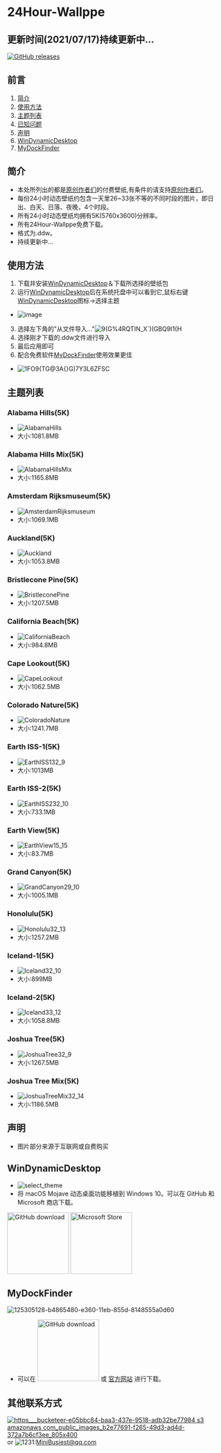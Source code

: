 # 24Hour-Wallppe

## 更新时间(2021/07/17)持续更新中...

<a href="https://github.com/MiniBusiest/24Hour-Wallppe/releases"><img src="https://img.shields.io/MiniBusiest/24Hour-Wallppe/releases/tag/24Hour-Wallppe20210717/total.svg?style=flat-square" alt="GitHub releases"></a>

## 前言
1. [简介](#简介)
1. [使用方法](#使用方法)
1. [主题列表](#主题列表)
1. [已知问题](#已知问题)
1. [声明](#声明)
1. [WinDynamicDesktop](#WinDynamicDesktop)
1. [MyDockFinder](#MyDockFinder)

## 简介
* 本处所列出的都是[原创作者们](https://windd.info/themes/)的付费壁纸,有条件的请支持[原创作者们](https://windd.info/themes/)。
* 每份24小时动态壁纸约包含一天里26~33张不等的不同时段的图片，即日出、白天、日落、夜晚，4个时段。
* 所有24小时动态壁纸均拥有5K(5760x3600)分辨率。
* 所有24Hour-Wallppe免费下载。
* 格式为.ddw。
* 持续更新中...

## 使用方法
1. 下载并安装[WinDynamicDesktop](#WinDynamicDesktop)＆下载所选择的壁纸包
2. 运行[WinDynamicDesktop](#WinDynamicDesktop)后在系统托盘中可以看到它,鼠标右键[WinDynamicDesktop](#WinDynamicDesktop)图标->选择主题
*  ![image](https://user-images.githubusercontent.com/74455258/125320553-6b3d0180-e36e-11eb-85f9-1365c9634f71.png)
3. 选择左下角的"从文件导入..."![9(G%4RQTIN_X`)(GBQ9I1{H](https://user-images.githubusercontent.com/74455258/125321210-0930cc00-e36f-11eb-97c1-7129ac600ef0.png)
4. 选择刚才下载的.ddw文件进行导入
5. 最后应用即可  
6. 配合免费软件[MyDockFinder](#MyDockFinder)使用效果更佳
*  ![1FO9{TG@3A{}G)7Y3L6ZFSC](https://user-images.githubusercontent.com/74455258/125322647-94f72800-e370-11eb-9674-242afef43ee9.png)

## 主题列表

### Alabama Hills(5K)
* ![AlabamaHills](https://user-images.githubusercontent.com/74455258/125309073-09779a00-e364-11eb-9805-1ef26218f69c.jpg)
* 大小:1081.8MB

### Alabama Hills Mix(5K)
* ![AlabamaHillsMix](https://user-images.githubusercontent.com/74455258/125309582-768b2f80-e364-11eb-8013-557111f69649.jpg)
* 大小:1165.8MB

### Amsterdam Rijksmuseum(5K)
* ![AmsterdamRijksmuseum](https://user-images.githubusercontent.com/74455258/125310172-f0231d80-e364-11eb-92f1-12581da57a50.jpg)
* 大小:1069.1MB

### Auckland(5K)
* ![Auckland](https://user-images.githubusercontent.com/74455258/125310499-37111300-e365-11eb-9211-283cc53fb66c.jpg)
* 大小:1053.8MB

### Bristlecone Pine(5K)
* ![BristleconePine](https://user-images.githubusercontent.com/74455258/125310772-763f6400-e365-11eb-8e2e-0702500f6d3d.jpg)
* 大小:1207.5MB

### California Beach(5K)
* ![CaliforniaBeach](https://user-images.githubusercontent.com/74455258/125311092-bbfc2c80-e365-11eb-9269-8f2f056fdafc.jpg)
* 大小:984.8MB

### Cape Lookout(5K)
* ![CapeLookout](https://user-images.githubusercontent.com/74455258/125311562-15645b80-e366-11eb-95d4-39a0ba490a49.jpg)
* 大小:1062.5MB

### Colorado Nature(5K)
* ![ColoradoNature](https://user-images.githubusercontent.com/74455258/125312336-c3700580-e366-11eb-9bb1-cbd3c020564c.jpg)
* 大小:1241.7MB

### Earth ISS-1(5K)
* ![EarthISS132_9](https://user-images.githubusercontent.com/74455258/125312782-2eb9d780-e367-11eb-8c93-e36533fdc02d.jpg)
* 大小:1013MB

### Earth ISS-2(5K)
* ![EarthISS232_10](https://user-images.githubusercontent.com/74455258/125313026-6aed3800-e367-11eb-89ea-dd95566ee371.jpg)
* 大小:733.1MB
  
### Earth View(5K)
* ![EarthView15_15](https://user-images.githubusercontent.com/74455258/125623182-e268927b-c3a6-493f-b71f-8a08e48255f0.jpg)
* 大小:83.7MB

### Grand Canyon(5K)
* ![GrandCanyon29_10](https://user-images.githubusercontent.com/74455258/125623321-e4719c64-de6f-443a-9711-8c8999bcde7e.jpg)
* 大小:1005.1MB

### Honolulu(5K)
* ![Honolulu32_13](https://user-images.githubusercontent.com/74455258/125623454-08d0e8c2-7bda-4529-b029-9875b3cecfcd.jpg)
* 大小:1257.2MB

### Iceland-1(5K)
* ![Iceland32_10](https://user-images.githubusercontent.com/74455258/125623585-d2bc46e9-067f-4413-9ee7-cef66e14b7c9.jpg)
* 大小:899MB

### Iceland-2(5K)
* ![Iceland33_12](https://user-images.githubusercontent.com/74455258/125623663-6839ceb6-86ef-474a-acac-977fbd197ec4.jpg)
* 大小:1058.8MB

### Joshua Tree(5K)
* ![JoshuaTree32_9](https://user-images.githubusercontent.com/74455258/125623759-ef575f39-ce8c-4ffd-b46b-93f837fbd12d.jpg)
* 大小:1267.5MB

### Joshua Tree Mix(5K)
* ![JoshuaTreeMix32_14](https://user-images.githubusercontent.com/74455258/125623878-d939dc94-08ee-4c43-9818-8a93921f5b67.jpg)
* 大小:1186.5MB

## 声明

* 图片部分来源于互联网或自费购买


## WinDynamicDesktop
* ![select_theme](https://user-images.githubusercontent.com/74455258/125305747-31193300-e361-11eb-8e8a-cb071cd222b4.png)
* 将 macOS Mojave 动态桌面功能移植到 Windows 10。可以在 GitHub 和 Microsoft 商店下载。

<a href="https://github.com/t1m0thyj/WinDynamicDesktop/releases/latest"><img src="https://github.com/t1m0thyj/WinDynamicDesktop/blob/master/images/download_github.png?raw=true" alt="GitHub download" width="142"></a>
<a href="//www.microsoft.com/store/apps/9nm8n7dq3z5f?cid=storebadge&ocid=badge"><img src="https://developer.microsoft.com/store/badges/images/English_get-it-from-MS.png" alt="Microsoft Store" width="142"/></a>


## MyDockFinder
![125305128-b4865480-e360-11eb-855d-8148555a0d60](https://user-images.githubusercontent.com/74455258/125328163-93306300-e376-11eb-854e-f8a4119791d9.png)
* 可以在 <a href="https://github.com/mydockfinder/mydockfinder/releases"><img src="https://github.com/t1m0thyj/WinDynamicDesktop/blob/master/images/download_github.png?raw=true" alt="GitHub download" width="142"></a> 或 [官方网站](https://www.mydockfinder.com/) 进行下载。



## 其他联系方式

<a href="https://space.bilibili.com/44170352">![https___bucketeer-e05bbc84-baa3-437e-9518-adb32be77984 s3 amazonaws com_public_images_b2e77691-f265-49d3-ad4d-372a7b6cf3ee_805x400](https://user-images.githubusercontent.com/74455258/125327373-a0991d80-e375-11eb-9108-e24972579da0.png)</a>
or
![1231](https://user-images.githubusercontent.com/74455258/125331533-b230f400-e37a-11eb-8451-d2694c16add3.png):MiniBusiest@qq.com

